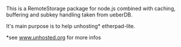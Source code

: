 This is a RemoteStorage package for node.js combined with caching, buffering and subkey handling taken from ueberDB.

It's main purpose is to help unhosting* etherpad-lite.

*see www.unhosted.org for more infos
